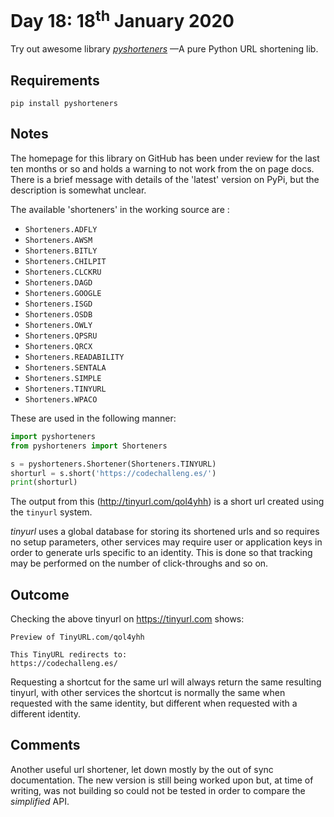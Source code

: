 # Day 18: 18<sup>th</sup> January 2020
Try out awesome library [_pyshorteners_](https://github.com/ellisonleao/pyshorteners) 
—A pure Python URL shortening lib.

## Requirements
`pip install pyshorteners`

## Notes
The homepage for this library on GitHub has been under review for the 
last ten months or so and holds a warning to not work from the on page
docs. There is a brief message with details of the 'latest' version on 
PyPi, but the description is somewhat unclear.

The available 'shorteners' in the working source are :

- `Shorteners.ADFLY` 
- `Shorteners.AWSM` 
- `Shorteners.BITLY`
- `Shorteners.CHILPIT` 
- `Shorteners.CLCKRU` 
- `Shorteners.DAGD`
- `Shorteners.GOOGLE` 
- `Shorteners.ISGD` 
- `Shorteners.OSDB`
- `Shorteners.OWLY` 
- `Shorteners.QPSRU` 
- `Shorteners.QRCX`
- `Shorteners.READABILITY` 
- `Shorteners.SENTALA` 
- `Shorteners.SIMPLE`
- `Shorteners.TINYURL` 
- `Shorteners.WPACO`

These are used in the following manner:
```python
import pyshorteners
from pyshorteners import Shorteners

s = pyshorteners.Shortener(Shorteners.TINYURL)
shorturl = s.short('https://codechalleng.es/')
print(shorturl)
```
The output from this (http://tinyurl.com/qol4yhh) is a short url created
using the `tinyurl` system.

_tinyurl_ uses a global database for storing its shortened urls and so
requires no setup parameters, other services may require user or 
application keys in order to generate urls specific to an identity. This
is done so that tracking may be performed on the number of click-throughs
and so on. 

## Outcome
Checking the above tinyurl on https://tinyurl.com shows:
```text
Preview of TinyURL.com/qol4yhh

This TinyURL redirects to:
https://codechalleng.es/
```

Requesting a shortcut for the same url will always return the same
resulting tinyurl, with other services the shortcut is normally the 
same when requested with the same identity, but different when requested
with a different identity.

## Comments
Another useful url shortener, let down mostly by the out of sync 
documentation. The new version is still being worked upon but, at time
of writing, was not building so could not be tested in order to compare
the _simplified_ API.
